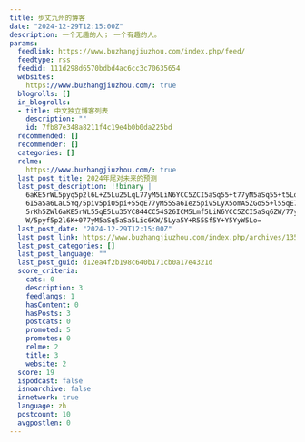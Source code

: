 ```yaml
---
title: 步丈九州的博客
date: "2024-12-29T12:15:00Z"
description: 一个无趣的人； 一个有趣的人。
params:
  feedlink: https://www.buzhangjiuzhou.com/index.php/feed/
  feedtype: rss
  feedid: 111d298d6570bdbd4ac6cc3c70635654
  websites:
    https://www.buzhangjiuzhou.com/: true
  blogrolls: []
  in_blogrolls:
  - title: 中文独立博客列表
    description: ""
    id: 7fb87e348a8211f4c19e4b0b0da225bd
  recommended: []
  recommender: []
  categories: []
  relme:
    https://www.buzhangjiuzhou.com/: true
  last_post_title: 2024年尾对未来的预测
  last_post_description: !!binary |
    6aKE5rWL5pyq5p2l6L+Z5Lu25LqL77yM5LiN6YCC5ZCI5aSq55+t77yM5aSq55+t5LqG5b
    6I5aSa6LaL5Yq/5piv5piO5pi+55qE77yM55Sa6Iez5piv5LyX5omA5ZGo55+l55qE77yM
    5rKh5ZWl6aKE5rWL55qE5Lu35YC844CC54S26ICM5Lmf5LiN6YCC5ZCI5aSq6ZW/77yM6Z
    W/5pyf5p2l6K+077yM5aSq5aSa5Lic6KW/5Lya5Y+R55Sf5Y+Y5YyW5Lo=
  last_post_date: "2024-12-29T12:15:00Z"
  last_post_link: https://www.buzhangjiuzhou.com/index.php/archives/135/
  last_post_categories: []
  last_post_language: ""
  last_post_guid: d12ea4f2b198c640b171cb0a17e4321d
  score_criteria:
    cats: 0
    description: 3
    feedlangs: 1
    hasContent: 0
    hasPosts: 3
    postcats: 0
    promoted: 5
    promotes: 0
    relme: 2
    title: 3
    website: 2
  score: 19
  ispodcast: false
  isnoarchive: false
  innetwork: true
  language: zh
  postcount: 10
  avgpostlen: 0
---
```

